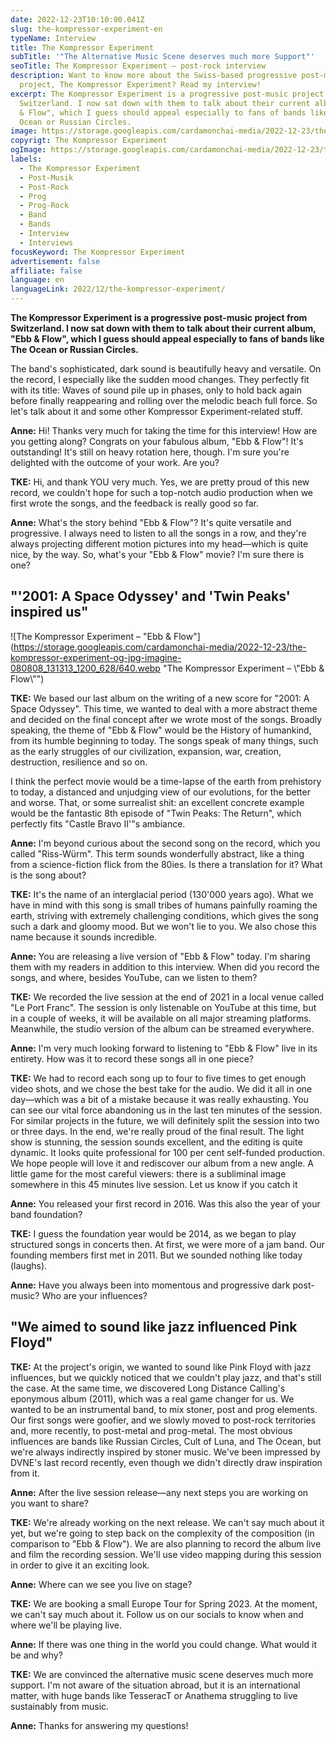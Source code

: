```yaml
---
date: 2022-12-23T10:10:00.041Z
slug: the-kompressor-experiment-en
typeName: Interview
title: The Kompressor Experiment
subTitle: '"The Alternative Music Scene deserves much more Support"'
seoTitle: The Kompressor Experiment – post-rock interview
description: Want to know more about the Swiss-based progressive post-music
  project, The Kompressor Experiment? Read my interview!
excerpt: The Kompressor Experiment is a progressive post-music project from
  Switzerland. I now sat down with them to talk about their current album, "Ebb
  & Flow", which I guess should appeal especially to fans of bands like The
  Ocean or Russian Circles.
image: https://storage.googleapis.com/cardamonchai-media/2022-12-23/the-kompressor-experiment-jpg-imagine-080808_161616_1024_768/640.webp
copyrigt: The Kompressor Experiment
ogImage: https://storage.googleapis.com/cardamonchai-media/2022-12-23/the-kompressor-experiment-og-jpg-imagine-080808_131313_1200_628/640.webp
labels:
  - The Kompressor Experiment
  - Post-Musik
  - Post-Rock
  - Prog
  - Prog-Rock
  - Band
  - Bands
  - Interview
  - Interviews
focusKeyword: The Kompressor Experiment
advertisement: false
affiliate: false
language: en
languageLink: 2022/12/the-kompressor-experiment/
---
```

**The Kompressor Experiment is a progressive post-music project from Switzerland. I now sat down with them to talk about their current album, "Ebb & Flow", which I guess should appeal especially to fans of bands like The Ocean or Russian Circles.**

The band's sophisticated, dark sound is beautifully heavy and versatile. On the record, I especially like the sudden mood changes. They perfectly fit with its title: Waves of sound pile up in phases, only to hold back again before finally reappearing and rolling over the melodic beach full force. So let's talk about it and some other Kompressor Experiment-related stuff.

**Anne:** Hi! Thanks very much for taking the time for this interview! How are you getting along? Congrats on your fabulous album, "Ebb & Flow"! It's outstanding! It's still on heavy rotation here, though. I'm sure you're delighted with the outcome of your work. Are you?

**TKE:** Hi, and thank YOU very much. Yes, we are pretty proud of this new record, we couldn't hope for such a top-notch audio production when we first wrote the songs, and the feedback is really good so far.

**Anne:** What's the story behind "Ebb & Flow"? It's quite versatile and progressive. I always need to listen to all the songs in a row, and they're always projecting different motion pictures into my head—which is quite nice, by the way. So, what's your "Ebb & Flow" movie? I'm sure there is one?

## "'2001: A Space Odyssey' and 'Twin Peaks' inspired us"

![The Kompressor Experiment – "Ebb & Flow"](https://storage.googleapis.com/cardamonchai-media/2022-12-23/the-kompressor-experiment-og-jpg-imagine-080808_131313_1200_628/640.webp "The Kompressor Experiment – \\"Ebb & Flow\\"")

**TKE:** We based our last album on the writing of a new score for "2001: A Space Odyssey". This time, we wanted to deal with a more abstract theme and decided on the final concept after we wrote most of the songs. Broadly speaking, the theme of "Ebb & Flow" would be the History of humankind, from its humble beginning to today. The songs speak of many things, such as the early struggles of our civilization, expansion, war, creation, destruction, resilience and so on. 

I think the perfect movie would be a time-lapse of the earth from prehistory to today, a distanced and unjudging view of our evolutions, for the better and worse. That, or some surrealist shit: an excellent concrete example would be the fantastic 8th episode of "Twin Peaks: The Return", which perfectly fits "Castle Bravo II'"s ambiance.

**Anne:** I'm beyond curious about the second song on the record, which you called "Riss-Würm". This term sounds wonderfully abstract, like a thing from a science-fiction flick from the 80ies. Is there a translation for it? What is the song about?

**TKE:** It's the name of an interglacial period (130'000 years ago). What we have in mind with this song is small tribes of humans painfully roaming the earth, striving with extremely challenging conditions, which gives the song such a dark and gloomy mood. But we won't lie to you. We also chose this name because it sounds incredible.

**Anne:** You are releasing a live version of "Ebb & Flow" today. I'm sharing them with my readers in addition to this interview. When did you record the songs, and where, besides YouTube, can we listen to them?

**TKE:** We recorded the live session at the end of 2021 in a local venue called "Le Port Franc". The session is only listenable on YouTube at this time, but in a couple of weeks, it will be available on all major streaming platforms. Meanwhile, the studio version of the album can be streamed everywhere.

**Anne:** I'm very much looking forward to listening to "Ebb & Flow" live in its entirety. How was it to record these songs all in one piece?

**TKE:** We had to record each song up to four to five times to get enough video shots, and we chose the best take for the audio. We did it all in one day—which was a bit of a mistake because it was really exhausting. You can see our vital force abandoning us in the last ten minutes of the session. For similar projects in the future, we will definitely split the session into two or three days. In the end, we're really proud of the final result. The light show is stunning, the session sounds excellent, and the editing is quite dynamic. It looks quite professional for 100 per cent self-funded production. We hope people will love it and rediscover our album from a new angle. A little game for the most careful viewers: there is a subliminal image somewhere in this 45 minutes live session. Let us know if you catch it 

**Anne:** You released your first record in 2016. Was this also the year of your band foundation?

**TKE:** I guess the foundation year would be 2014, as we began to play structured songs in concerts then. At first, we were more of a jam band. Our founding members first met in 2011. But we sounded nothing like today (laughs).

**Anne:** Have you always been into momentous and progressive dark post-music? Who are your influences? 

## "We aimed to sound like jazz influenced Pink Floyd"

**TKE:** At the project's origin, we wanted to sound like Pink Floyd with jazz influences, but we quickly noticed that we couldn't play jazz, and that's still the case. At the same time, we discovered Long Distance Calling's eponymous album (2011), which was a real game changer for us. We wanted to be an instrumental band, to mix stoner, post and prog elements. Our first songs were goofier, and we slowly moved to post-rock territories and, more recently, to post-metal and prog-metal. The most obvious influences are bands like Russian Circles, Cult of Luna, and The Ocean, but we're always indirectly inspired by stoner music. We've been impressed by DVNE's last record recently, even though we didn't directly draw inspiration from it.

**Anne:** After the live session release—any next steps you are working on you want to share?

**TKE:** We're already working on the next release. We can't say much about it yet, but we're going to step back on the complexity of the composition (in comparison to "Ebb & Flow"). We are also planning to record the album live and film the recording session. We'll use video mapping during this session in order to give it an exciting look.

**Anne:** Where can we see you live on stage?

**TKE:** We are booking a small Europe Tour for Spring 2023. At the moment, we can't say much about it. Follow us on our socials to know when and where we'll be playing live.

**Anne:** If there was one thing in the world you could change. What would it be and why?

**TKE:** We are convinced the alternative music scene deserves much more support. I'm not aware of the situation abroad, but it is an international matter, with huge bands like TesseracT or Anathema struggling to live sustainably from music.

**Anne:** Thanks for answering my questions!